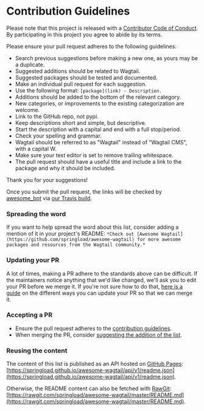 # Contribution Guidelines

Please note that this project is released with a [Contributor Code of Conduct](CODE_OF_CONDUCT.md). By participating in this project you agree to abide by its terms.

Please ensure your pull request adheres to the following guidelines:

- Search previous suggestions before making a new one, as yours may be a duplicate.
- Suggested additions should be related to Wagtail.
- Suggested packages should be tested and documented.
- Make an individual pull request for each suggestion.
- Use the following format: `[package](link) - Description.`
- Additions should be added to the bottom of the relevant category.
- New categories, or improvements to the existing categorization are welcome.
- Link to the GitHub repo, not pypi.
- Keep descriptions short and simple, but descriptive.
- Start the description with a capital and end with a full stop/period.
- Check your spelling and grammar.
- Wagtail should be referred to as "Wagtail" instead of "Wagtail CMS", with a capital W.
- Make sure your text editor is set to remove trailing whitespace.
- The pull request should have a useful title and include a link to the package and why it should be included.

Thank you for your suggestions!

Once you submit the pull request, the links will be checked by [awesome_bot](https://github.com/dkhamsing/awesome_bot) via [our Travis build](https://travis-ci.org/springload/awesome-wagtail).

### Spreading the word

If you want to help spread the word about this list, consider adding a mention of it in your project's README: `*Check out [Awesome Wagtail](https://github.com/springload/awesome-wagtail) for more awesome packages and resources from the Wagtail community.*`

### Updating your PR

A lot of times, making a PR adhere to the standards above can be difficult. If the maintainers notice anything that we'd like changed, we'll ask you to edit your PR before we merge it. If you're not sure how to do that, [here is a guide](https://github.com/RichardLitt/docs/blob/master/amending-a-commit-guide.md) on the different ways you can update your PR so that we can merge it.

### Accepting a PR

- Ensure the pull request adheres to the [contribution guidelines](#contribution-guidelines).
- When merging the PR, consider [suggesting the addition of the list](#spreading-the-word).

### Reusing the content

The content of this list is published as an API hosted on [GitHub Pages](https://pages.github.com/): [https://springload.github.io/awesome-wagtail/api/v1/readme.json](https://springload.github.io/awesome-wagtail/api/v1/readme.json).

Otherwise, the README content can also be fetched with [RawGit](https://rawgit.com/): [https://rawgit.com/springload/awesome-wagtail/master/README.md](https://rawgit.com/springload/awesome-wagtail/master/README.md).
